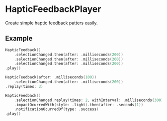 #  HapticFeedbackPlayer

Create simple haptic feedback patters easily.

## Example

```swift
HapticFeedback()
    .selectionChanged.then(after: .milliseconds(200))
    .selectionChanged.then(after: .milliseconds(200))
    .selectionChanged.then(after: .milliseconds(200))
.play()
```

```swift
HapticFeedback(after: .milliseconds(100))
    .selectionChanged.then(after: .milliseconds(200))
.replay(times: 3)
```

```swift
HapticFeedback()
    .selectionChanged.replay(times: 2, withInterval: .milliseconds(300)).then(after: .milliseconds(150))
    .impactOcurredWith(style: .light).then(after: .seconds(1))
    .notificationOcurredOf(type: .success)
.play()
```
